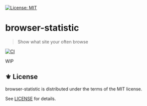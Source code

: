 [![License: MIT](https://img.shields.io/badge/License-MIT-green.svg)](https://opensource.org/licenses/MIT)

# browser-statistic
> Show what site your often browse

[![CI](https://github.com/jcs090218/browser-statistic/actions/workflows/test.yml/badge.svg)](https://github.com/jcs090218/browser-statistic/actions/workflows/test.yml)

WIP

## ⚜️ License

browser-statistic is distributed under the terms of the MIT license.

See [LICENSE](./LICENSE) for details.
